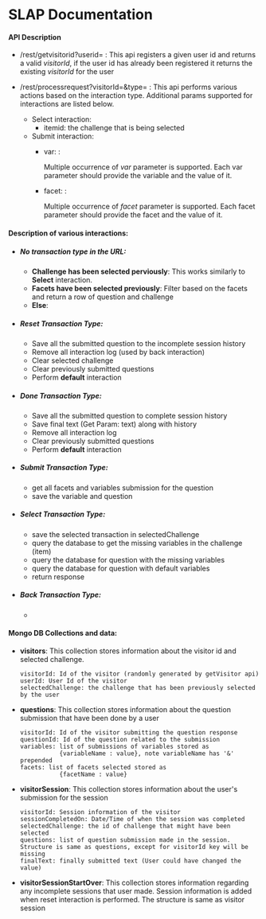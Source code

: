# SLAP Documentation

#### API Description

* /rest/getvisitorid?userid=<User ID> : This api registers a given user id and returns a valid _visitorId_, if the user id has already been registered it returns the existing _visitorId_ for the user

* /rest/processrequest?visitorId=<Visitor Id>&type=<interaction type> : This api performs various actions based on the interaction type. Additional params supported for interactions are listed below.
  * Select interaction:
    * itemid: the challenge that is being selected
  * Submit interaction:
    * var: <Variable Name>:<Variable value>

      Multiple occurrence of _var_ parameter is supported. Each var parameter should provide the variable and the value of it.

    * facet: <Facet Name>:<Facet value>

      Multiple occurrence of _facet_ parameter is supported. Each facet parameter should provide the facet and the value of it.

#### Description of various interactions:

* ##### No transaction type in the URL:
    * __Challenge has been selected perviously__: This works similarly to __Select__ interaction.
    * __Facets have been selected previously__: Filter based on the facets and return a row of question and challenge
    * __Else__:

* ##### Reset Transaction Type:
    * Save all the submitted question to the incomplete session history
    * Remove all interaction log (used by back interaction)
    * Clear selected challenge
    * Clear previously submitted questions
    * Perform __default__ interaction

* ##### Done Transaction Type:
    * Save all the submitted question to complete session history
    * Save final text (Get Param: text) along with history
    * Remove all interaction log
    * Clear previously submitted questions
    * Perform __default__ interaction

* ##### Submit Transaction Type:
    * get all facets and variables submission for the question
    * save the variable and question

* ##### Select Transaction Type:
    * save the selected transaction in selectedChallenge
    * query the database to get the missing variables in the challenge (item)
    * query the database for question with the missing variables
    * query the database for question with default variables
    * return response 

* ##### Back Transaction Type:
   *

#### Mongo DB Collections and data:

* __visitors__: This collection stores information about the visitor id and selected challenge.

      visitorId: Id of the visitor (randomly generated by getVisitor api)
      userId: User Id of the visitor
      selectedChallenge: the challenge that has been previously selected by the user

* __questions__: This collection stores information about the question submission that have been done by a user

      visitorId: Id of the visitor submitting the question response
      questionId: Id of the question related to the submission
      variables: list of submissions of variables stored as 
                 {variableName : value}, note variableName has '&' prepended
      facets: list of facets selected stored as
                 {facetName : value}

* __visitorSession__: This collection stores information about the user's submission for the session

      visitorId: Session information of the visitor
      sessionCompletedOn: Date/Time of when the session was completed
      selectedChallenge: the id of challenge that might have been selected
      questions: list of question submission made in the session. Structure is same as questions, except for visitorId key will be missing
      finalText: finally submitted text (User could have changed the value)

* __visitorSessionStartOver__: This collection stores information regarding any incomplete sessions that user made. Session information is added when reset interaction is performed. The structure is same as visitor session


